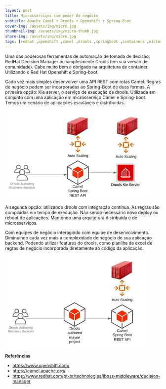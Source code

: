 ```yaml
---
layout: post
title: Microsserviços com poder de negócio
subtitle: Apache Camel + Drools + Openshift + Spring-Boot
cover-img: /assets/img/micro.jpg
thumbnail-img: /assets/img/micro-thumb.jpg
share-img: /assets/img/micro.jpg
tags: [redhat ,openshift ,camel ,drools ,springboot ,containers ,microservices ,kieserver ,jboss  ]
---
```


Uma das poderosas ferramentas de automação de tomada de decisão:  RedHat Decision Manager ou simplesmente Drools (em sua versão de  comunidade). Cabe muito bem e  obrigado na arquitetura de container.  Utilizando o Red Hat Openshift e Spring-boot.

Cada vez mais  simples desenvolver uma API REST com rotas Camel. Regras de negócio  podem ser incorporadas ao Spring-Boot de duas formas. A primeira opção:  Kie server, o serviço de execução de drools. Utilizada em conjunto com  uma aplicação em microsserviço Camel e Spring-boot. Temos um cenário de  aplicações escaláveis e distribuídas.

![](/assets/img/micro1.png)

A segunda opção: utilizando drools com integração contínua. As regras são compiladas em tempo de execução. Não sendo necessário novo deploy  ou reboot de aplicações. Mantendo uma arquitetura distribuída e de  microsserviços. 

Com equipes de negócio interagindo com equipe de  desenvolvimento. Diminuindo cada vez mais a complexidade de negócio de  sua aplicação backend. Podendo utilizar features do drools, como  planilha de excel de regras de negócio incorporada diretamente ao código da aplicação.

![](/assets/img/micro2.png)

**Referências**

- https://www.openshift.com/
- https://camel.apache.org/
- https://www.redhat.com/pt-br/technologies/jboss-middleware/decision-manager